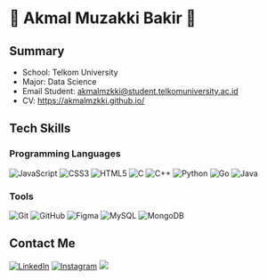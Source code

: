 # 👋 Akmal Muzakki Bakir 👋

## Summary

- School: Telkom University
- Major: Data Science
- Email Student: akmalmzkki@student.telkomuniversity.ac.id
- CV: https://akmalmzkki.github.io/

## Tech Skills

### Programming Languages

![JavaScript](https://img.shields.io/badge/JavaScript-F7DF1E?style=for-the-badge&logo=javascript&logoColor=black)
![CSS3](https://img.shields.io/badge/css3-%231572B6.svg?style=for-the-badge&logo=css3&logoColor=white)
![HTML5](https://img.shields.io/badge/html5-%23E34F26.svg?style=for-the-badge&logo=html5&logoColor=white)
![C](https://img.shields.io/badge/C-00599C?style=for-the-badge&logo=c&logoColor=white)
![C++](https://img.shields.io/badge/C%2B%2B-00599C?style=for-the-badge&logo=c%2B%2B&logoColor=white)
![Python](https://img.shields.io/badge/Python-14354C?style=for-the-badge&logo=python&logoColor=white)
![Go](https://img.shields.io/badge/go-%2300ADD8.svg?style=for-the-badge&logo=go&logoColor=white)
![Java](https://img.shields.io/badge/Java-ED8B00?style=for-the-badge&logo=java&logoColor=white)


### Tools

![Git](https://img.shields.io/badge/git-%23F05033.svg?style=for-the-badge&logo=git&logoColor=white)
![GitHub](https://img.shields.io/badge/github-%23121011.svg?style=for-the-badge&logo=github&logoColor=white)
![Figma](https://img.shields.io/badge/figma-%23F24E1E.svg?style=for-the-badge&logo=figma&logoColor=white)
![MySQL](https://img.shields.io/badge/mysql-%2300f.svg?style=for-the-badge&logo=mysql&logoColor=white)
![MongoDB](https://img.shields.io/badge/MongoDB-%234ea94b.svg?style=for-the-badge&logo=mongodb&logoColor=white)


<!-- ## Github Stats

[![Akmal's GitHub stats](https://github-readme-stats.vercel.app/api?username=akmalmzkki&show_icons=true&theme=radical&count_private=true)](https://github.com/anuraghazra/github-readme-stats)
[![Top Language](https://github-readme-stats.vercel.app/api/top-langs/?username=akmalmzkki&layout=compact&theme=radical&hide=css)](https://github.com/anuraghazra/github-readme-stats) -->


## Contact Me

<a href="https://www.linkedin.com/in/akmal-muzakki-0116a3219/" target="_blank"><img src="https://img.shields.io/badge/LinkedIn-0077B5?style=for-the-badge&logo=linkedin&logoColor=white" alt="LinkedIn"></a>
<a href="https://www.instagram.com/akmalmzkki/" target="_blank"><img src="https://img.shields.io/badge/Instagram-E4405F?style=for-the-badge&logo=instagram&logoColor=white" alt="Instagram"></a>
<a href="mailto:akmalm2003@gmail.com"><img src="https://img.shields.io/badge/Gmail-D14836?style=for-the-badge&logo=gmail&logoColor=white"/></a>

  <!-- </p> -->
